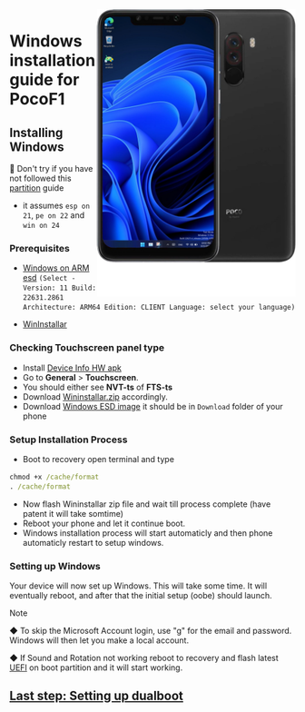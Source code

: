 <img align="right" src="beryllium.png" width="350" alt="Windows installation on beryllium">

# Windows installation guide for PocoF1

## Installing Windows
:no_entry_sign: Don't try if you have not followed this [partition](NEW1-partition.md) guide
- it assumes `esp on 21`, `pe on 22` and `win on 24` 

### Prerequisites
- [Windows on ARM esd](https://worproject.com/esd) `(Select - Version: 11 Build: 22631.2861 Architecture: ARM64 Edition: CLIENT Language: select your language)`

- [WinInstallar](https://drive.google.com/drive/folders/1RP-AsQ4MkVYeHJFr3HqAPn3rP7rY12-V?usp=drive_link)
    

### Checking Touchscreen panel type
- Install [Device Info HW apk](https://play.google.com/store/apps/details?id=ru.andr7e.deviceinfohw&pcampaignid=web_share)
- Go to **General** > **Touchscreen**.
- You should either see **NVT-ts** of **FTS-ts**
- Download [Wininstallar.zip](https://drive.google.com/drive/folders/1RP-AsQ4MkVYeHJFr3HqAPn3rP7rY12-V?usp=drive_link) accordingly.
- Download [Windows ESD image](https://worproject.com/esd) it should be in `Download` folder of your phone 

### Setup Installation Process
- Boot to recovery open terminal and type
```cmd
chmod +x /cache/format
. /cache/format
```
- Now flash Wininstallar zip file and wait till process complete (have patent it will take somtime)
- Reboot your phone and let it continue boot.
- Windows installation process will start automaticly and then phone automaticly restart to setup windows.

### Setting up Windows
Your device will now set up Windows. This will take some time. It will eventually reboot, and after that the initial setup (oobe) should launch.

> [!Note]
> ◆ To skip the Microsoft Account login, use "g" for the email and password. Windows will then let you make a local account.
>
> ◆ If Sound and Rotation not working reboot to recovery and flash latest [UEFI](https://github.com/n00b69/woa-beryllium/releases/tag/UEFI) on boot partition and it will start working.

## [Last step: Setting up dualboot](/guide/dualboot.md)














